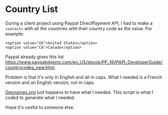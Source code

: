 Country List
============

During a client project using Paypal DirectPayment API, I had to make a `<select>` with all the countries with their country code as the value. For example:

    <option value="US">United States</option>
    <option value="CA">Canada</option>

Paypal already gives this list https://www.paypalobjects.com/en_US/ebook/PP_NVPAPI_DeveloperGuide/countrycodes_new.html.

Problem is that it's only in English and all in caps. What I needed is a French version and an English version, not in caps.

[Geonames.org](http://geonames.org/) just happens to have what I needed. This script is what I coded to generate what I needed.

Hope it's useful to someone else.

